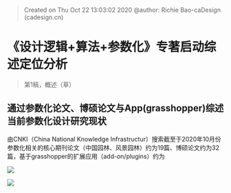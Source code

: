 


> Created on Thu Oct 22 13:03:02 2020 @author: Richie Bao-caDesign (cadesign.cn)
# 《设计逻辑+算法+参数化》专著启动综述定位分析
> 第1稿，概述（草）
## 通过参数化论文、博硕论文与App(grasshopper)综述当前参数化设计研究现状
由CNKI（China National Knowledge Infrastructur）搜索截至于2020年10月份参数化相关的核心期刊论文（中国园林、风景园林）约为19篇、博硕论文约为32篇，基于grasshopper的扩展应用（add-on/plugins）约为

![](https://github.com/richieBao/python-urbanPlanning/blob/master/images/parametrization_01.jpg)


![](https://github.com/richieBao/python-urbanPlanning/blob/master/images/parametrization_02.jpg)
<!--stackedit_data:
eyJoaXN0b3J5IjpbMTMwMzUxNjI1NCwxNzg5Mjk0NjksLTE2NT
YzMTk2NzMsMTQ2MjkwNjI3Niw3MzA5OTgxMTZdfQ==
-->